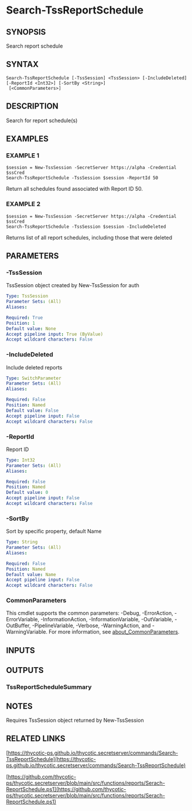 # Search-TssReportSchedule

## SYNOPSIS
Search report schedule

## SYNTAX

```
Search-TssReportSchedule [-TssSession] <TssSession> [-IncludeDeleted] [-ReportId <Int32>] [-SortBy <String>]
 [<CommonParameters>]
```

## DESCRIPTION
Search for report schedule(s)

## EXAMPLES

### EXAMPLE 1
```
$session = New-TssSession -SecretServer https://alpha -Credential $ssCred
Search-TssReportSchedule -TssSession $session -ReportId 50
```

Return all schedules found associated with Report ID 50.

### EXAMPLE 2
```
$session = New-TssSession -SecretServer https://alpha -Credential $ssCred
Search-TssReportSchedule -TssSession $session -IncludeDeleted
```

Returns list of all report schedules, including those that were deleted

## PARAMETERS

### -TssSession
TssSession object created by New-TssSession for auth

```yaml
Type: TssSession
Parameter Sets: (All)
Aliases:

Required: True
Position: 1
Default value: None
Accept pipeline input: True (ByValue)
Accept wildcard characters: False
```

### -IncludeDeleted
Include deleted reports

```yaml
Type: SwitchParameter
Parameter Sets: (All)
Aliases:

Required: False
Position: Named
Default value: False
Accept pipeline input: False
Accept wildcard characters: False
```

### -ReportId
Report ID

```yaml
Type: Int32
Parameter Sets: (All)
Aliases:

Required: False
Position: Named
Default value: 0
Accept pipeline input: False
Accept wildcard characters: False
```

### -SortBy
Sort by specific property, default Name

```yaml
Type: String
Parameter Sets: (All)
Aliases:

Required: False
Position: Named
Default value: Name
Accept pipeline input: False
Accept wildcard characters: False
```

### CommonParameters
This cmdlet supports the common parameters: -Debug, -ErrorAction, -ErrorVariable, -InformationAction, -InformationVariable, -OutVariable, -OutBuffer, -PipelineVariable, -Verbose, -WarningAction, and -WarningVariable. For more information, see [about_CommonParameters](http://go.microsoft.com/fwlink/?LinkID=113216).

## INPUTS

## OUTPUTS

### TssReportScheduleSummary
## NOTES
Requires TssSession object returned by New-TssSession

## RELATED LINKS

[https://thycotic-ps.github.io/thycotic.secretserver/commands/Search-TssReportSchedule](https://thycotic-ps.github.io/thycotic.secretserver/commands/Search-TssReportSchedule)

[https://github.com/thycotic-ps/thycotic.secretserver/blob/main/src/functions/reports/Serach-ReportSchedule.ps1](https://github.com/thycotic-ps/thycotic.secretserver/blob/main/src/functions/reports/Serach-ReportSchedule.ps1)

